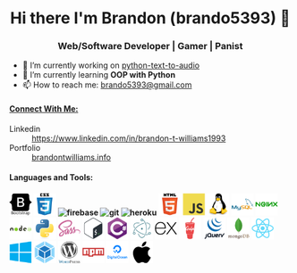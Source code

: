 <heading>
  <h1 align="center">Hi there I'm Brandon (brando5393) 👋</h1>
  <h3 align="center">Web/Software Developer | Gamer | Panist</h3>
</heading>
<main>
  <ul>
    <li>🔭 I’m currently working on <a href="https://github.com/brando5393/python-text-to-audo" taget="blank">python-text-to-audio</a></li> 
    <li>🌱 I’m currently learning <strong>OOP with Python</strong></li>
    <li>📫 How to reach me: <a href="mailto:brando5393@gmail.com">brando5393@gmail.com</a></li>
  </ul>
  <h4><u>Connect With Me:</u></h4>
  <dl>
    <dt>Linkedin</dt>
    <dd><div class="badge-base LI-profile-badge" data-locale="en_US" data-size="medium" data-theme="dark" data-type="VERTICAL" data-vanity="brandon-t-williams1993" data-version="v1"><a target="blank" class="badge-base__link LI-simple-link" href="https://www.linkedin.com/in/brandon-t-williams1993?trk=profile-badge">https://www.linkedin.com/in/brandon-t-williams1993</a></div></dd>
    <dt>Portfolio</dt>
    <dd><a href="https://www.brandontwilliams.info" target="blank">brandontwilliams.info</a>
  </dl>
  <h4>Languages and Tools:<h4/>
   <img src="https://raw.githubusercontent.com/devicons/devicon/master/icons/bootstrap/bootstrap-plain-wordmark.svg" alt="bootstrap" width="40" height="40" style="max-width:100%;">
   <img src="https://raw.githubusercontent.com/devicons/devicon/master/icons/css3/css3-original-wordmark.svg" alt="css3" width="40" height="40" style="max-width:100%;">
   <img src="https://camo.githubusercontent.com/dd4b2422ed3bfc9da88c43d18550375c66f9584327dff7ecc19315ce50b96f07/68747470733a2f2f7777772e766563746f726c6f676f2e7a6f6e652f6c6f676f732f66697265626173652f66697265626173652d69636f6e2e737667" alt="firebase" width="40" height="40" data-canonical-src="https://www.vectorlogo.zone/logos/firebase/firebase-icon.svg" style="max-width:100%;">
    <img src="https://camo.githubusercontent.com/fbfcb9e3dc648adc93bef37c718db16c52f617ad055a26de6dc3c21865c3321d/68747470733a2f2f7777772e766563746f726c6f676f2e7a6f6e652f6c6f676f732f6769742d73636d2f6769742d73636d2d69636f6e2e737667" alt="git" width="40" height="40" data-canonical-src="https://www.vectorlogo.zone/logos/git-scm/git-scm-icon.svg" style="max-width:100%;">
    <img src="https://camo.githubusercontent.com/df12cb598044a3f38efc1f45e3580558c324cf8789b79487125044eeebcc4dee/68747470733a2f2f7777772e766563746f726c6f676f2e7a6f6e652f6c6f676f732f6865726f6b752f6865726f6b752d69636f6e2e737667" alt="heroku" width="40" height="40" data-canonical-src="https://www.vectorlogo.zone/logos/heroku/heroku-icon.svg" style="max-width:100%;">
    <img src="https://raw.githubusercontent.com/devicons/devicon/master/icons/html5/html5-original-wordmark.svg" alt="html5" width="40" height="40" style="max-width:100%;">
    <img src="https://raw.githubusercontent.com/devicons/devicon/master/icons/javascript/javascript-original.svg" alt="javascript" width="40" height="40" style="max-width:100%;">
    <img src="https://raw.githubusercontent.com/devicons/devicon/master/icons/linux/linux-original.svg" alt="linux" width="40" height="40" style="max-width:100%;">
    <img src="https://raw.githubusercontent.com/devicons/devicon/master/icons/mysql/mysql-original-wordmark.svg" alt="mysql" width="40" height="40" style="max-width:100%;">
    <img src="https://raw.githubusercontent.com/devicons/devicon/master/icons/nginx/nginx-original.svg" alt="nginx" width="40" height="40" style="max-width:100%;">
    <img src="https://raw.githubusercontent.com/devicons/devicon/master/icons/nodejs/nodejs-original-wordmark.svg" alt="nodejs" width="40" height="40" style="max-width:100%;">
    <img src="https://raw.githubusercontent.com/devicons/devicon/master/icons/python/python-original.svg" alt="python" width="40" height="40" style="max-width:100%;">
    <img src="https://raw.githubusercontent.com/devicons/devicon/master/icons/sass/sass-original.svg" alt="sass" width="40" height="40" style="max-width:100%;">
    <img src="https://raw.githubusercontent.com/devicons/devicon/7a4ca8aa871d6dca81691e018d31eed89cb70a76/icons/bash/bash-original.svg" alt="bash" height="40" width="40" style="max-width:100%">
    <img src="https://raw.githubusercontent.com/devicons/devicon/7a4ca8aa871d6dca81691e018d31eed89cb70a76/icons/csharp/csharp-original.svg" alt="c sharp" height="40" width="40" style="max-width:100%">
    <img src=https://raw.githubusercontent.com/devicons/devicon/7a4ca8aa871d6dca81691e018d31eed89cb70a76/icons/electron/electron-original.svg alt="electron" height="40" width="40" style="max-width:100%">
    <img src="https://raw.githubusercontent.com/devicons/devicon/7a4ca8aa871d6dca81691e018d31eed89cb70a76/icons/express/express-original.svg" alt="express" height="40" width="40" style="max-width:100%">
    <img src="https://raw.githubusercontent.com/devicons/devicon/7a4ca8aa871d6dca81691e018d31eed89cb70a76/icons/gulp/gulp-plain.svg" alt="gulp" height="40" width="40" style="max-width:100%">
    <img src="https://raw.githubusercontent.com/devicons/devicon/7a4ca8aa871d6dca81691e018d31eed89cb70a76/icons/jquery/jquery-original-wordmark.svg" alt="jquery" height="40" width="40" style="max-width:100%">
    <img src="https://raw.githubusercontent.com/devicons/devicon/7a4ca8aa871d6dca81691e018d31eed89cb70a76/icons/mongodb/mongodb-original-wordmark.svg" alt="mongodb" height="40" width="40" style="max-width:100%">
        <img src="https://raw.githubusercontent.com/devicons/devicon/7a4ca8aa871d6dca81691e018d31eed89cb70a76/icons/react/react-original.svg" alt="react" height="40" width="40" style="max-width:100%">
        <img src="https://raw.githubusercontent.com/devicons/devicon/7a4ca8aa871d6dca81691e018d31eed89cb70a76/icons/windows8/windows8-original.svg" alt="windows8" height="40" width="40" style="max-width:100%">
        <img src="https://raw.githubusercontent.com/devicons/devicon/7a4ca8aa871d6dca81691e018d31eed89cb70a76/icons/webpack/webpack-original.svg" alt="webpack" height="40" width="40" style="max-width:100%">
        <img src="https://raw.githubusercontent.com/devicons/devicon/7a4ca8aa871d6dca81691e018d31eed89cb70a76/icons/wordpress/wordpress-original.svg" alt="wordpress" height="40" width="40" style="max-width:100%">
        <img src="https://raw.githubusercontent.com/devicons/devicon/7a4ca8aa871d6dca81691e018d31eed89cb70a76/icons/npm/npm-original-wordmark.svg" alt="npm" height="40" width="40" style="max-width:100%">
        <img src="https://raw.githubusercontent.com/devicons/devicon/7a4ca8aa871d6dca81691e018d31eed89cb70a76/icons/digitalocean/digitalocean-original-wordmark.svg" alt="digitalocean" height="40" width="40" style="max-width:100%">
        <img src="https://raw.githubusercontent.com/devicons/devicon/7a4ca8aa871d6dca81691e018d31eed89cb70a76/icons/apple/apple-original.svg"" alt="apple" height="40" width="40" style="max-width:100%">
</main> 


<!--
**brando5393/brando5393** is a ✨ _special_ ✨ repository because its `README.md` (this file) appears on your GitHub profile.

Here are some ideas to get you started:

- 🔭 I’m currently working on ...
- 🌱 I’m currently learning ...
- 👯 I’m looking to collaborate on ...
- 🤔 I’m looking for help with ...
- 💬 Ask me about ...
- 📫 How to reach me: ...
- 😄 Pronouns: ...
- ⚡ Fun fact: ...
-->
